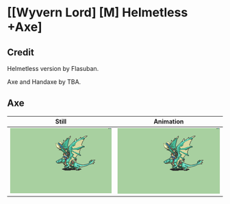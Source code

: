 # [\[Wyvern Lord\] \[M\] Helmetless +Axe]

## Credit

Helmetless version by Flasuban.

Axe and Handaxe by TBA.
	
## Axe

| Still | Animation |
| :---: | :-------: |
| ![Axe still](./Axe_000.png) | ![Axe animation](./Axe.gif) |
